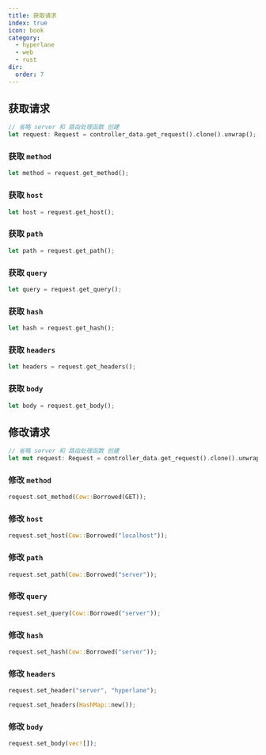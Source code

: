 ```yaml
---
title: 获取请求
index: true
icon: book
category:
  - hyperlane
  - web
  - rust
dir:
  order: 7
---
```


## 获取请求

```rust
// 省略 server 和 路由处理函数 创建
let request: Request = controller_data.get_request().clone().unwrap();
```

### 获取 `method`

```rust
let method = request.get_method();
```

### 获取 `host`

```rust
let host = request.get_host();
```

### 获取 `path`

```rust
let path = request.get_path();
```

### 获取 `query`

```rust
let query = request.get_query();
```

### 获取 `hash`

```rust
let hash = request.get_hash();
```

### 获取 `headers`

```rust
let headers = request.get_headers();
```

### 获取 `body`

```rust
let body = request.get_body();
```

## 修改请求

```rust
// 省略 server 和 路由处理函数 创建
let mut request: Request = controller_data.get_request().clone().unwrap();
```

### 修改 `method`

```rust
request.set_method(Cow::Borrowed(GET));
```

### 修改 `host`

```rust
request.set_host(Cow::Borrowed("localhost"));
```

### 修改 `path`

```rust
request.set_path(Cow::Borrowed("server"));
```

### 修改 `query`

```rust
request.set_query(Cow::Borrowed("server"));
```

### 修改 `hash`

```rust
request.set_hash(Cow::Borrowed("server"));
```

### 修改 `headers`

```rust
request.set_header("server", "hyperlane");
```

```rust
request.set_headers(HashMap::new());
```

### 修改 `body`

```rust
request.set_body(vec![]);
```
